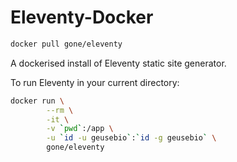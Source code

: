 # Eleventy-Docker

```bash
docker pull gone/eleventy
```

A dockerised install of Eleventy static site generator.

To run Eleventy in your current directory:

```bash
docker run \
        --rm \
        -it \
        -v `pwd`:/app \
        -u `id -u geusebio`:`id -g geusebio` \
        gone/eleventy
```
